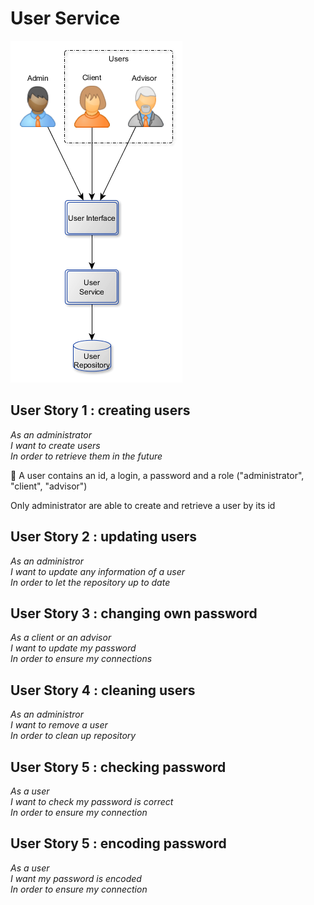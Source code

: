 # User Service

<img src="UserService.png"/>

## User Story 1 : creating users

*As an administrator<br>*
*I want to create users<br>*
*In order to retrieve them in the future<br>*

:speech_balloon: A user contains an id, a login, a password and a role ("administrator", "client", "advisor")<br>

Only administrator are able to create and retrieve a user by its id

## User Story 2 : updating users

*As an administror<br>*
*I want to update any information of a user<br>*
*In order to let the repository up to date<br>*

## User Story 3 : changing own password

*As a client or an advisor<br>*
*I want to update my password<br>*
*In order to ensure my connections<br>*

## User Story 4 : cleaning users

*As an administror<br>*
*I want to remove a user<br>*
*In order to clean up repository<br>*

## User Story 5 : checking password

*As a user<br>*
*I want to check my password is correct<br>*
*In order to ensure my connection<br>*

## User Story 5 : encoding password

*As a user<br>*
*I want my password is encoded<br>*
*In order to ensure my connection<br>*
